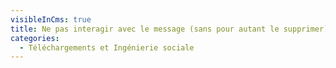 ```yaml
---
visibleInCms: true
title: Ne pas interagir avec le message (sans pour autant le supprimer)
categories:
  - Téléchargements et Ingénierie sociale
---
```

